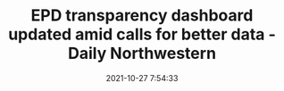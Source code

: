 ---
"title": "EPD transparency dashboard updated amid calls for better data - Daily Northwestern"
"date": "2021-10-27 7:54:33"
"feed_name": "GOOGLENEWSCONSTRUCTION"
"feed_website": "https://news.google.com/search?q=construction%2Bincident&hl=en-US&gl=US&ceid=US:en"
"feed_rss": "https://news.google.com/rss/search?q=construction%2Bincident&hl=en-US&gl=US&ceid=US:en"
"link": "https://dailynorthwestern.com/2021/10/27/city/new-epd-transparency-dashboard-to-undergo-updates-amid-data-concerns/"
"source": "{'href': 'https://dailynorthwestern.com', 'title': 'Daily Northwestern'}"
"file": "_posts/2021-1-1-7aab36293793e75051077c9f1d6ae910ec3af708.md"
"accident": "0"
"drilling": "0"
"dead": "0"
"injured": "0"
"arrested": "0"
"place": "unknown place"
"where": "unknown site"
"causes": "unknown"
"place_uri": "unknown place"
---